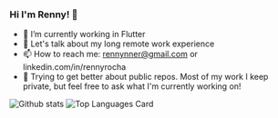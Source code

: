 ### Hi I'm Renny! 👋

- 🔭 I’m currently working in Flutter
- 💬 Let's talk about my long remote work experience
- 📫 How to reach me: rennynner@gmail.com or linkedin.com/in/rennyrocha
- 📓 Trying to get better about public repos.  Most of my work I keep private, but feel free to ask what I'm currently working on!


![Github stats](https://github-readme-stats.vercel.app/api?username=rennyrocha&theme=algolia&show_icons=true&count_private=true)
![Top Languages Card](https://github-readme-stats.vercel.app/api/top-langs/?username=rennyrocha&theme=algolia&layout=compact)
